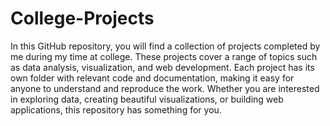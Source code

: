 # College-Projects
In this GitHub repository, you will find a collection of projects completed by me during my time at college. These projects cover a range of topics such as data analysis, visualization, and web development. Each project has its own folder with relevant code and documentation, making it easy for anyone to understand and reproduce the work. Whether you are interested in exploring data, creating beautiful visualizations, or building web applications, this repository has something for you.
